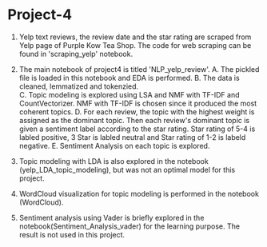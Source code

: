 # Project-4

1. Yelp text reviews, the review date and the star rating are scraped from Yelp page of Purple Kow Tea Shop.  The code for web scraping can be found in 'scraping_yelp' notebook.

2. The main notebook of project4 is titled 'NLP_yelp_review'.
    A. The pickled file is loaded in this notebook and EDA is performed. 
    B. The data is cleaned, lemmatized and tokenzied.  
    C. Topic modeling is explored using LSA and NMF with TF-IDF and CountVectorizer.  NMF with TF-IDF is chosen since it produced the most coherent topics.
    D. For each review, the topic with the highest weight is assigned as the dominant topic. Then each review's dominant topic is given a sentiment label according to the star rating.  Star rating of 5-4 is labled positive, 3 Star is labled neutral and Star rating of 1-2 is labeld negative.
    E. Sentiment Analysis on each topic is explored.  
    
3. Topic modeling with LDA is also explored in the notebook (yelp_LDA_topic_modeling), but was not an optimal model for this project. 

4. WordCloud visualization for topic modeling is performed in the notebook (WordCloud).

5. Sentiment analysis using Vader is briefly explored in the notebook(Sentiment_Analysis_vader) for the learning purpose.  The result is not used in this project.
    